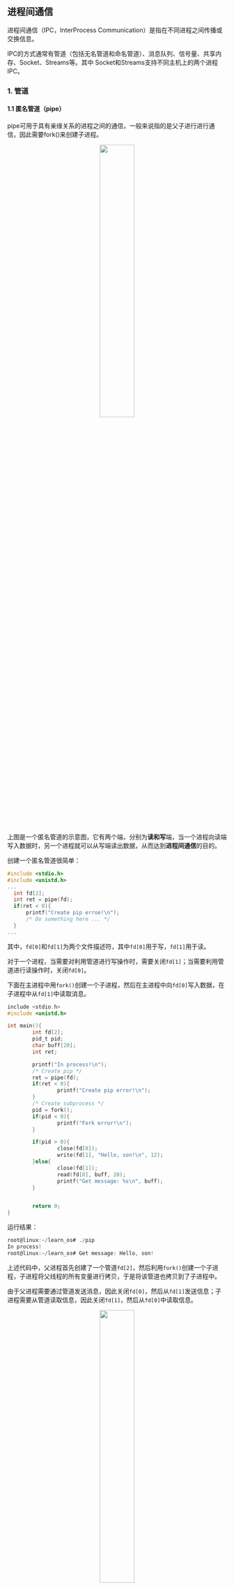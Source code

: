 ## 进程间通信

进程间通信（IPC，InterProcess Communication）是指在不同进程之间传播或交换信息。

IPC的方式通常有管道（包括无名管道和命名管道）、消息队列、信号量、共享内存、Socket、Streams等。其中 Socket和Streams支持不同主机上的两个进程IPC。

### 1. 管道
#### 1.1 匿名管道（pipe）

pipe可用于具有亲缘关系的进程之间的通信，一般来说指的是父子进行进行通信，因此需要fork()来创建子进程。

<div align = center>
<img src = "https://img-blog.csdnimg.cn/20190925114752783.png" width = "40%">
<div align = left>
  
上图是一个匿名管道的示意图，它有两个端，分别为**读和写**端，当一个进程向读端写入数据时，另一个进程就可以从写端读出数据，从而达到**进程间通信**的目的。

创建一个匿名管道很简单：
```c
#include <stdio.h>
#include <unistd.h>
...
  int fd[2];
  int ret = pipe(fd);
  if(ret < 0){
      printf("Create pip erroe!\n");
      /* Do something here ... */
  }
...
```
其中，`fd[0]`和`fd[1]`为两个文件描述符，其中`fd[0]`用于写，`fd[1]`用于读。

对于一个进程，当需要对利用管道进行写操作时，需要关闭`fd[1]`；当需要利用管道进行读操作时，关闭`fd[0]`。

下面在主进程中用`fork()`创建一个子进程，然后在主进程中向`fd[0]`写入数据，在子进程中从`fd[1]`中读取消息。

```c
include <stdio.h>
#include <unistd.h>

int main(){
        int fd[2];
        pid_t pid;
        char buff[20];
        int ret;

        printf("In process!\n");
        /* Create pip */
        ret = pipe(fd);
        if(ret < 0){
                printf("Create pip error!\n");
        }
        /* Create subprocess */
        pid = fork();
        if(pid < 0){
                printf("Fork error!\n");
        }

        if(pid > 0){
                close(fd[0]);
                write(fd[1], "Hello, son!\n", 12);
        }else{
                close(fd[1]);
                read(fd[0], buff, 20);
                printf("Get message: %s\n", buff);
        }


        return 0;
}
```
运行结果：
```c
root@linux:~/learn_os# ./pip
In process!
root@linux:~/learn_os# Get message: Hello, son!

```
上述代码中，父进程首先创建了一个管道`fd[2]`，然后利用`fork()`创建一个子进程，子进程将父线程的所有变量进行拷贝，于是将该管道也拷贝到了子进程中。

由于父进程需要通过管道发送消息，因此关闭`fd[0]`，然后从`fd[1]`发送信息；子进程需要从管道读取信息，因此关闭`fd[1]`，然后从`fd[0]`中读取信息。

<div align = center>
<img src = "https://img-blog.csdnimg.cn/20190925160225885.png" width = "40%">
<div align = left>

上图中，左边的为父进程，右边为子进程，父进程从`fd[1]`发送信息，子进程从`fd[0]`读取信息，实现了进程间的通信。

#### 1.2 命名管道（FIFO）

FIFO，也称为命名管道，它是一种文件类型。

FIFO与pipe的区别有如下两点：
 
 - FIFO不需要进程之间有亲缘关系，适合于任何无关的进程。
 - FIFO有一个路径名与之关联，以一种特殊的设备文件形式存在于文件系统中。

类似于`pipe`，我们需要在使用FIFO之前创建一个FIFO，方法如下：

```c
#include <sys/stat.h>
#include <unistd.h>
...
  /* 创建失败或者已经存在 */
  int ret = mkfifo("fifo", 0666);
  if(ret < 0 && errno != EEXIST){
    printf("Failed to make fifo!\n");
    exit(1);
  }
...
```
上述代码在当前路径创建了一个名为`fifo`的FIFO，如果`fifo`已经存在，则继续运行。

下面利用FIFO来实现两个进程之间的通信：

首先写一个发送方的程序`fifo_write.c`：
```c
#include <stdio.h>
#include <fcntl.h>
#include <sys/stat.h>
#include <time.h>
#include <errno.h>
#include <stdlib.h>
#include <unistd.h>
#include <string.h>
int main(){

        char buf[1024];

        printf("In process %d.\n", getpid());

        int ret = mkfifo("fifo", 0666);
        if(ret < 0 && errno != EEXIST){
                printf("Failed to make fifo!\n");
                exit(1);
        }

        int fd = open("fifo", O_WRONLY);
        if(fd < 0){
                printf("Failed to open fifo!\n");
                exit(1);
        }
        
        printf("Ready to send data...\n");
        while(1){
                scanf("%s", buf);
                int ret = write(fd, buf, strlen(buf) + 1);
                if(ret < 0)
                        printf("Failed to write fifo!\n");
        }

        close(fd);
        return 0;
}
```
上述代码的流程是：**创建FIFO**、**以文件的方式打开FIFO**、**从标准输入中读取数据**、**向FIFO中写入数据**。

其中，`open("fifo", O_WRONLY)`表示以**只写**的方式打开FIFO。此外，`open()`还可以设置是否以阻塞的方式（默认阻塞）打开文件，如果设置阻塞打开，则`open()`会阻塞到另一个进程以**读**的方式打开此FIFO为止。

然后再实现一个接收方的程序`fifo_read.c`：
```c
#include <stdio.h>
#include <fcntl.h>
#include <sys/stat.h>
#include <time.h>
#include <stdlib.h>
#include <unistd.h>
#include <errno.h>

int main(){
        int fd;
        char buf[1024];

        printf("In process %d.\n", getpid());

        int ret = mkfifo("fifo", 0666);
        if(ret < 0 && errno != EEXIST){
                printf("Failed to make fifo!\n");
                exit(1);
        }

        fd = open("fifo", O_RDONLY);
        if(fd < 0){
                printf("Failed to open fifo!\n");
                exit(1);
        }
        printf("Ready to receive data...\n");
        while(1){
                int len = read(fd, buf, 1024);
                if(len > 0)
                        printf("Receive message: %s\n", buf);
        }

        return 0;
}
```
接收方程序的流程是：**创建FIFO**、**以文件的方式打开FIFO**、**以阻塞的方式从FIFO中读取数据**、**在标准输出打印接收数据**。

此时，如果同时运行上述两个程序，会生成两个进程，它们可以利用FIFO实现进程间的通信，如下图：

<div align = center>
<img src = "https://img-blog.csdnimg.cn/20190925192857782.png" width = "100%">
<div align = left>

上图中，左边为**发送方**，右边为**接收方**，它们二者之间通过`fifo`进行通信。值得注意的是，如果要做到双向通信，可以利用两个不同的FIFO实现。

#### 1.3 管道总结

**无名管道：** 主要用于有亲属关系的进程，如父子进程、兄弟进程之间等。linux系统中可以通过系统调用来建立起一个单向管道，且只能在父进程中创建（子进程拷贝）。当需要进行双向通信时，需要父进程创建两个管道A和B，父进程可以通过管道A进行发送，通过管道B进行读取；子进程则可以从管道A进行读取，从管道B进行接收，从而实现双向通信。

**命名管道：** 主要是为了解决无名管道只能用于亲属关系的进程的缺点。命名管道在文件系统中创建一个FIFO文件，任何进程可以通过文件名与该文件建立联系，实现进程间的通信。虽然FIFO文件处于磁盘上，但事实一个`inode`结点而已，文件的数据和无名管道一样处于内存中。

管道有如下的**缺点**：无名管道只能用于亲属关系进程，通过命名管道可以解决这个问题。单个管道只能进行单向通信。管道的缓冲区有限，当管道的数据写满时，管道产生阻塞，且无法保证读写操作的原子性。管道传输的是无格式字节流，需要读写双方约定好数据格式。





